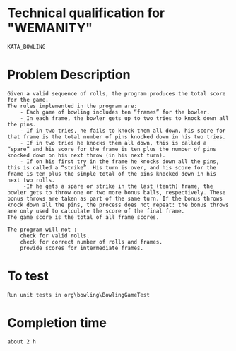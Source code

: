 # Technical qualification for "WEMANITY" 
    KATA_BOWLING 

# Problem Description
    Given a valid sequence of rolls, the program produces the total score for the game. 
    The rules implemented in the program are:
        - Each game of bowling includes ten “frames” for the bowler.
        - In each frame, the bowler gets up to two tries to knock down all the pins.
        - If in two tries, he fails to knock them all down, his score for that frame is the total number of pins knocked down in his two tries.
        - If in two tries he knocks them all down, this is called a “spare” and his score for the frame is ten plus the number of pins knocked down on his next throw (in his next turn).
        - If on his first try in the frame he knocks down all the pins, this is called a “strike”. His turn is over, and his score for the frame is ten plus the simple total of the pins knocked down in his next two rolls.
         -If he gets a spare or strike in the last (tenth) frame, the bowler gets to throw one or two more bonus balls, respectively. These bonus throws are taken as part of the same turn. If the bonus throws knock down all the pins, the process does not repeat: the bonus throws are only used to calculate the score of the final frame.
    The game score is the total of all frame scores.

    The program will not :
        check for valid rolls.
        check for correct number of rolls and frames.
        provide scores for intermediate frames.

# To test
    Run unit tests in org\bowling\BowlingGameTest

# Completion time
    about 2 h

